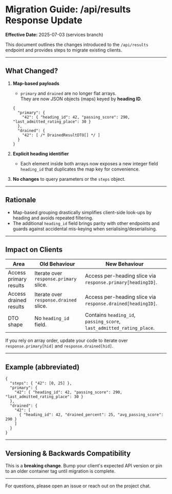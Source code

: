 # Migration Guide: /api/results Response Update

**Effective Date:** 2025-07-03 (services branch)

This document outlines the changes introduced to the `/api/results` endpoint and provides steps to migrate existing clients.

---

## What Changed?

1. **Map-based payloads**
   
   * `primary` and `drained` are no longer flat arrays.  
     They are now JSON objects (maps) keyed by **heading ID**.

   ```jsonc
   {
     "primary": {
       "42": { "heading_id": 42, "passing_score": 290, "last_admitted_rating_place": 30 }
     },
     "drained": {
       "42": [ /* DrainedResultDTO[] */ ]
     }
   }
   ```

2. **Explicit heading identifier**
   
   * Each element inside both arrays now exposes a new integer field `heading_id` that duplicates the map key for convenience.

3. **No changes** to query parameters or the `steps` object.

---

## Rationale

* Map-based grouping drastically simplifies client-side look-ups by heading and avoids repeated filtering.
* The additional `heading_id` field brings parity with other endpoints and guards against accidental mis-keying when serialising/deserialising.

---

## Impact on Clients

| Area | Old Behaviour | New Behaviour |
|------|---------------|---------------|
| Access primary results | Iterate over `response.primary` slice. | Access per-heading slice via `response.primary[headingID]`. |
| Access drained results | Iterate over `response.drained` slice. | Access per-heading slice via `response.drained[headingID]`. |
| DTO shape | No `heading_id` field. | Contains `heading_id`, `passing_score`, `last_admitted_rating_place`. |

If you rely on array order, update your code to iterate over `response.primary[hid]` and `response.drained[hid]`.

---

## Example (abbreviated)

```jsonc
{
  "steps": { "42": [0, 25] },
  "primary": {
    "42": { "heading_id": 42, "passing_score": 290, "last_admitted_rating_place": 30 }
  },
  "drained": {
    "42": [
      { "heading_id": 42, "drained_percent": 25, "avg_passing_score": 290 }
    ]
  }
}
```

---

## Versioning & Backwards Compatibility

This is a **breaking change**.  Bump your client's expected API version or pin to an older container tag until migration is complete.

---

For questions, please open an issue or reach out on the project chat. 
